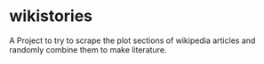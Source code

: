 # wikistories
A Project to try to scrape the plot sections of wikipedia articles and randomly combine them to make literature.

